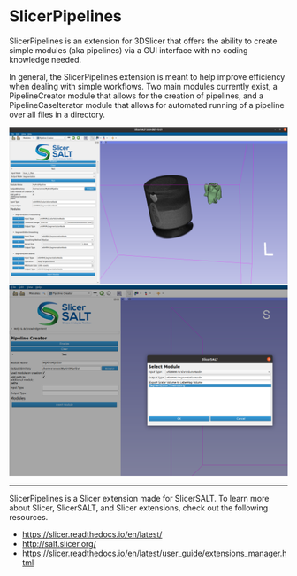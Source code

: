 # SlicerPipelines
SlicerPipelines is an extension for 3DSlicer that offers the ability to create simple modules (aka pipelines) via a GUI interface with no coding knowledge needed.

In general, the SlicerPipelines extension is meant to help improve efficiency when dealing with simple workflows. Two main modules currently exist, a PipelineCreator module that allows for the creation of pipelines, and a PipelineCaseIterator module that allows for automated running of a pipeline over all files in a directory.

![PipelineCreator module](Screenshots/1.png)
![Select Module pop up](Screenshots/2.png)

---

SlicerPipelines is a Slicer extension made for SlicerSALT. To learn more about Slicer, SlicerSALT, and Slicer extensions, check out the following resources.

 - https://slicer.readthedocs.io/en/latest/
 - http://salt.slicer.org/
 - https://slicer.readthedocs.io/en/latest/user_guide/extensions_manager.html
